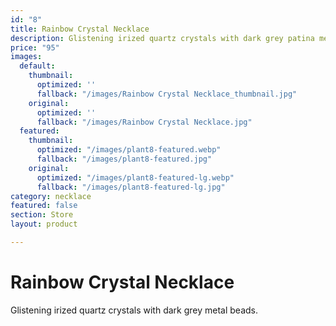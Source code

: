 ```yaml
---
id: "8"
title: Rainbow Crystal Necklace
description: Glistening irized quartz crystals with dark grey patina metal beads.
price: "95"
images:
  default:
    thumbnail:
      optimized: ''
      fallback: "/images/Rainbow Crystal Necklace_thumbnail.jpg"
    original:
      optimized: ''
      fallback: "/images/Rainbow Crystal Necklace.jpg"
  featured:
    thumbnail:
      optimized: "/images/plant8-featured.webp"
      fallback: "/images/plant8-featured.jpg"
    original:
      optimized: "/images/plant8-featured-lg.webp"
      fallback: "/images/plant8-featured-lg.jpg"
category: necklace
featured: false
section: Store
layout: product

---
```

# Rainbow Crystal Necklace

Glistening irized quartz crystals with dark grey metal beads.